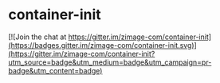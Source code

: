 # container-init

[![Join the chat at https://gitter.im/zimage-com/container-init](https://badges.gitter.im/zimage-com/container-init.svg)](https://gitter.im/zimage-com/container-init?utm_source=badge&utm_medium=badge&utm_campaign=pr-badge&utm_content=badge)